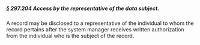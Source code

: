 ##### § 297.204 Access by the representative of the data subject. #####

A record may be disclosed to a representative of the individual to whom the record pertains after the system manager receives written authorization from the individual who is the subject of the record.